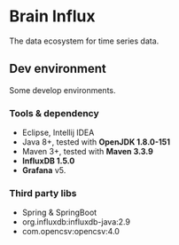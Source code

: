 # Brain Influx

The data ecosystem for time series data.

## Dev environment

Some develop environments.

### Tools & dependency

- Eclipse, Intellij IDEA
- Java 8+, tested with **OpenJDK 1.8.0-151**
- Maven 3+, tested with **Maven 3.3.9**
- **InfluxDB 1.5.0**
- **Grafana** v5.

### Third party libs

- Spring & SpringBoot
- org.influxdb:influxdb-java:2.9
- com.opencsv:opencsv:4.0
